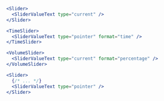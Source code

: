 <script>
import Docs from '../_Docs.md';
</script>

<Docs>

```jsx copyHighlight|slot=usage{2}
<Slider>
  <SliderValueText type="current" />
</Slider>
```

```jsx copyHighlight|slot=time-slider{2}
<TimeSlider>
  <SliderValueText type="pointer" format="time" />
</TimeSlider>
```

```jsx copyHighlight|slot=volume-slider{2}
<VolumeSlider>
  <SliderValueText type="current" format="percentage" />
</VolumeSlider>
```

```jsx copyHighlight|slot=styling{3}
<Slider>
  {/* ... */}
  <SliderValueText type="pointer" />
</Slider>
```

</Docs>
